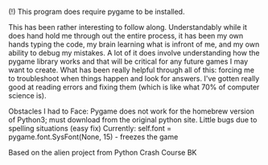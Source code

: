 (!) This program does require pygame to be installed.

This has been rather interesting to follow along. 
Understandably while it does hand hold me through out the entire process, it has been my own hands typing the code, my brain learning what is infront of me, and my own ability to debug my mistakes. A lot of it does involve understanding how the pygame library works and that will be critical for any future games I may want to create. What has been really helpful through all of this: forcing me to troubleshoot when things happen and look for answers. I've gotten really good at reading errors and fixing them (which is like what 70% of computer science is).

Obstacles I had to Face: 
Pygame does not work for the homebrew version of Python3; must download from the original python site. 
Little bugs due to spelling situations (easy fix) 
Currently: 
self.font = pygame.font.SysFont(None, 15) - freezes the game 

Based on the alien project from Python Crash Course BK 